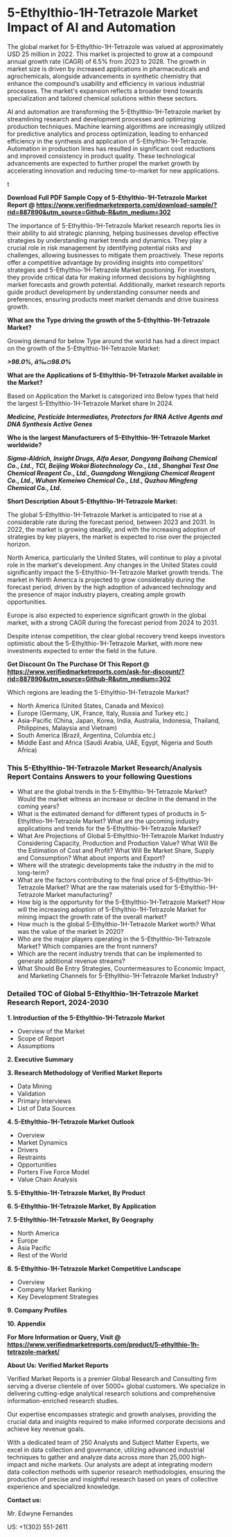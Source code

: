 <meta name="title" content="Global 5-Ethylthio-1H-Tetrazole Market Impact of AI and Automation"><meta name="description" content="The global market for 5-Ethylthio-1H-Tetrazole was valued at approximately USD 25 million in 2022. This market is projected to grow at a compound annual growth rate (C"><meta name="title" content="5-Ethylthio-1H-Tetrazole Market Size, Share, Scope, Trends, Growth, Opportunities, Analysis, Forecast"><h1>5-Ethylthio-1H-Tetrazole Market Impact of AI and Automation</h1><p>The global market for 5-Ethylthio-1H-Tetrazole was valued at approximately USD 25 million in 2022. This market is projected to grow at a compound annual growth rate (CAGR) of 6.5% from 2023 to 2028. The growth in market size is driven by increased applications in pharmaceuticals and agrochemicals, alongside advancements in synthetic chemistry that enhance the compound’s usability and efficiency in various industrial processes. The market's expansion reflects a broader trend towards specialization and tailored chemical solutions within these sectors.</p><p>AI and automation are transforming the 5-Ethylthio-1H-Tetrazole market by streamlining research and development processes and optimizing production techniques. Machine learning algorithms are increasingly utilized for predictive analytics and process optimization, leading to enhanced efficiency in the synthesis and application of 5-Ethylthio-1H-Tetrazole. Automation in production lines has resulted in significant cost reductions and improved consistency in product quality. These technological advancements are expected to further propel the market growth by accelerating innovation and reducing time-to-market for new applications.</p>t</p><p id="" class=""><strong>Download Full PDF Sample Copy of 5-Ethylthio-1H-Tetrazole Market Report @ <a href="https://www.verifiedmarketreports.com/download-sample/?rid=887890&utm_source=Github-R&utm_medium=302" target="_blank">https://www.verifiedmarketreports.com/download-sample/?rid=887890&utm_source=Github-R&utm_medium=302</a></strong></p><p>The importance of&nbsp;5-Ethylthio-1H-Tetrazole Market research reports lies in their ability to aid strategic planning, helping businesses develop effective strategies by understanding market trends and dynamics. They play a crucial role in risk management by identifying potential risks and challenges, allowing businesses to mitigate them proactively. These reports offer a competitive advantage by providing insights into competitors' strategies and 5-Ethylthio-1H-Tetrazole Market positioning. For investors, they provide critical data for making informed decisions by highlighting market forecasts and growth potential. Additionally, market research reports guide product development by understanding consumer needs and preferences, ensuring products meet market demands and drive business growth.</p><p><strong>What are the&nbsp;Type driving the growth of the 5-Ethylthio-1H-Tetrazole Market?</strong></p><p id="" class="">Growing demand for below Type around the world has had a direct impact on the growth of the 5-Ethylthio-1H-Tetrazole Market:</p><em><strong>>98.0%, â‰¤98.0%</strong></em></p><strong>What are the&nbsp;Applications&nbsp;of 5-Ethylthio-1H-Tetrazole Market available in the Market?</strong></p><p id="" class="">Based on Application the Market is categorized into Below types that held the largest 5-Ethylthio-1H-Tetrazole Market share In 2024.</p><em><strong>Medicine, Pesticide Intermediates, Protectors for RNA Active Agents and DNA Synthesis Active Genes</strong></em></p><strong>Who is the largest Manufacturers of 5-Ethylthio-1H-Tetrazole Market worldwide?</strong></p><p><em><strong>Sigma-Aldrich, Inxight Drugs, Alfa Aesar, Dongyang Baihang Chemical Co., Ltd., TCI, Beijing Wokai Biotechnology Co., Ltd., Shanghai Test One Chemical Reagent Co., Ltd., Guangdong Wengjiang Chemical Reagent Co., Ltd., Wuhan Kemeiwo Chemical Co., Ltd., Quzhou Mingfeng Chemical Co., Ltd.</strong></em></p><p id="" class=""><strong>Short Description About 5-Ethylthio-1H-Tetrazole Market:</strong></p><p>The global 5-Ethylthio-1H-Tetrazole Market is anticipated to rise at a considerable rate during the forecast period, between 2023 and 2031. In 2022, the market is growing steadily, and with the increasing adoption of strategies by key players, the market is expected to rise over the projected horizon.</p><p>North America, particularly the United States, will continue to play a pivotal role in the market's development. Any changes in the United States could significantly impact the 5-Ethylthio-1H-Tetrazole Market growth trends. The market in North America is projected to grow considerably during the forecast period, driven by the high adoption of advanced technology and the presence of major industry players, creating ample growth opportunities.</p><p>Europe is also expected to experience significant growth in the global market, with a strong CAGR during the forecast period from 2024 to 2031.</p><p>Despite intense competition, the clear global recovery trend keeps investors optimistic about the 5-Ethylthio-1H-Tetrazole Market, with more new investments expected to enter the field in the future.</p><p id="" class=""><strong>Get Discount On The Purchase Of This Report @ <a href="https://www.verifiedmarketreports.com/ask-for-discount/?rid=887890&utm_source=Github-R&utm_medium=302" target="_blank">https://www.verifiedmarketreports.com/ask-for-discount/?rid=887890&utm_source=Github-R&utm_medium=302</a></strong></p>Which regions are leading the 5-Ethylthio-1H-Tetrazole Market?</p><ul><li>North America (United States, Canada and Mexico)</li><li>Europe (Germany, UK, France, Italy, Russia and Turkey etc.)</li><li>Asia-Pacific (China, Japan, Korea, India, Australia, Indonesia, Thailand, Philippines, Malaysia and Vietnam)</li><li>South America (Brazil, Argentina, Columbia etc.)</li><li>Middle East and Africa (Saudi Arabia, UAE, Egypt, Nigeria and South Africa)</li></ul><h3 id="" class="">This 5-Ethylthio-1H-Tetrazole Market Research/Analysis Report Contains Answers to your following Questions</h3><ul><li>What are the global trends in the 5-Ethylthio-1H-Tetrazole Market? Would the market witness an increase or decline in the demand in the coming years?</li><li>What is the estimated demand for different types of products in 5-Ethylthio-1H-Tetrazole Market? What are the upcoming industry applications and trends for the 5-Ethylthio-1H-Tetrazole Market?</li><li>What Are Projections of Global 5-Ethylthio-1H-Tetrazole Market Industry Considering Capacity, Production and Production Value? What Will Be the Estimation of Cost and Profit? What Will Be Market Share, Supply and Consumption? What about imports and Export?</li><li>Where will the strategic developments take the industry in the mid to long-term?</li><li>What are the factors contributing to the final price of 5-Ethylthio-1H-Tetrazole Market? What are the raw materials used for 5-Ethylthio-1H-Tetrazole Market manufacturing?</li><li>How big is the opportunity for the 5-Ethylthio-1H-Tetrazole Market? How will the increasing adoption of 5-Ethylthio-1H-Tetrazole Market for mining impact the growth rate of the overall market?</li><li>How much is the global 5-Ethylthio-1H-Tetrazole Market worth? What was the value of the market In 2020?</li><li>Who are the major players operating in the 5-Ethylthio-1H-Tetrazole Market? Which companies are the front runners?</li><li>Which are the recent industry trends that can be implemented to generate additional revenue streams?</li><li>What Should Be Entry Strategies, Countermeasures to Economic Impact, and Marketing Channels for 5-Ethylthio-1H-Tetrazole Market Industry?</li></ul><h3 id="" class="">Detailed TOC of Global 5-Ethylthio-1H-Tetrazole Market Research Report, 2024-2030</h3><p id="" class=""><strong>1. Introduction of the 5-Ethylthio-1H-Tetrazole Market</strong></p><ul><li>Overview of the Market</li><li>Scope of Report</li><li>Assumptions</li></ul><p id="" class=""><strong>2. Executive Summary</strong></p><p id="" class=""><strong>3. Research Methodology of Verified Market Reports</strong></p><ul><li>Data Mining</li><li>Validation</li><li>Primary Interviews</li><li>List of Data Sources</li></ul><p id="" class=""><strong>4. 5-Ethylthio-1H-Tetrazole Market Outlook</strong></p><ul><li>Overview</li><li>Market Dynamics</li><li>Drivers</li><li>Restraints</li><li>Opportunities</li><li>Porters Five Force Model</li><li>Value Chain Analysis</li></ul><p id="" class=""><strong>5. 5-Ethylthio-1H-Tetrazole Market, By Product</strong></p><p id="" class=""><strong>6. 5-Ethylthio-1H-Tetrazole Market, By Application</strong></p><p id="" class=""><strong>7. 5-Ethylthio-1H-Tetrazole Market, By Geography</strong></p><ul><li>North America</li><li>Europe</li><li>Asia Pacific</li><li>Rest of the World</li></ul><p id="" class=""><strong>8. 5-Ethylthio-1H-Tetrazole Market Competitive Landscape</strong></p><ul><li>Overview</li><li>Company Market Ranking</li><li>Key Development Strategies</li></ul><p id="" class=""><strong>9. Company Profiles</strong></p><p id="" class=""><strong>10. Appendix</strong></p><p id="" class=""><strong>For More Information or Query, Visit @ <a href="https://www.verifiedmarketreports.com/product/5-ethylthio-1h-tetrazole-market/" target="_blank">https://www.verifiedmarketreports.com/product/5-ethylthio-1h-tetrazole-market/</a></strong></p><p id="" class=""><strong>About Us: Verified Market Reports</strong></p><p id="" class="">Verified Market Reports is a premier Global Research and Consulting firm serving a diverse clientele of over 5000+ global customers. We specialize in delivering cutting-edge analytical research solutions and comprehensive information-enriched research studies.</p><p id="" class="">Our expertise encompasses strategic and growth analyses, providing the crucial data and insights required to make informed corporate decisions and achieve key revenue goals.</p><p id="" class="">With a dedicated team of 250 Analysts and Subject Matter Experts, we excel in data collection and governance, utilizing advanced industrial techniques to gather and analyze data across more than 25,000 high-impact and niche markets. Our analysts are adept at integrating modern data collection methods with superior research methodologies, ensuring the production of precise and insightful research based on years of collective experience and specialized knowledge.</p><p id="" class=""><strong>Contact us:</strong></p><p id="" class="">Mr. Edwyne Fernandes</p><p id="" class="">US: +1(302) 551-2611</p>